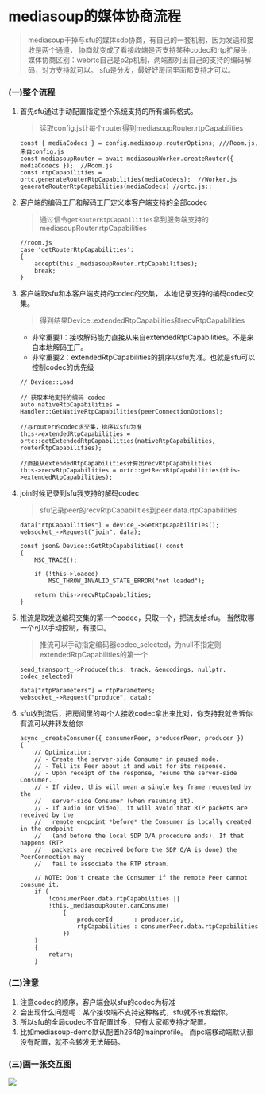 # mediasoup的媒体协商流程

> mediasoup干掉与sfu的媒体sdp协商，有自己的一套机制，因为发送和接收是两个通道，
> 协商就变成了看接收端是否支持某种codec和rtp扩展头，
> 媒体协商区别：webrtc自己是p2p机制，两端都列出自己的支持的编码解码，对方支持就可以。 sfu是分发，最好好房间里面都支持才可以。

### (一)整个流程
1. 首先sfu通过手动配置指定整个系统支持的所有编码格式。
    > 读取config.js让每个router得到mediasoupRouter.rtpCapabilities
   ```
   const { mediaCodecs } = config.mediasoup.routerOptions; ///Room.js, 来自config.js 
   const mediasoupRouter = await mediasoupWorker.createRouter({ mediaCodecs });  //Room.js
   const rtpCapabilities = ortc.generateRouterRtpCapabilities(mediaCodecs);  //Worker.js
   generateRouterRtpCapabilities(mediaCodecs) //ortc.js::
   ```
2. 客户端的编码工厂和解码工厂定义本客户端支持的全部codec
    > 通过信令`getRouterRtpCapabilities`拿到服务端支持的mediasoupRouter.rtpCapabilities
    ```
    //room.js
    case 'getRouterRtpCapabilities':
    {
        accept(this._mediasoupRouter.rtpCapabilities);
        break;
    }
    ```
3. 客户端取sfu和本客户端支持的codec的交集， 本地记录支持的编码codec交集。
   > 得到结果Device::extendedRtpCapabilities和recvRtpCapabilities 
   - 非常重要1：接收解码能力直接从来自extendedRtpCapabilities。不是来自本地解码工厂。
   - 非常重要2：extendedRtpCapabilities的排序以sfu为准。也就是sfu可以控制codec的优先级
   ```
   // Device::Load
   
   // 获取本地支持的编码 codec
   auto nativeRtpCapabilities = Handler::GetNativeRtpCapabilities(peerConnectionOptions);  
   
   //与router的codec求交集，排序以sfu为准
   this->extendedRtpCapabilities = ortc::getExtendedRtpCapabilities(nativeRtpCapabilities, routerRtpCapabilities);
   
   //直接从extendedRtpCapabilities计算出recvRtpCapabilities
   this->recvRtpCapabilities = ortc::getRecvRtpCapabilities(this->extendedRtpCapabilities);
   ```
   
4. join时候记录到sfu我支持的解码codec
    > sfu记录peer的recvRtpCapabilities到peer.data.rtpCapabilities
    ```
   data["rtpCapabilities"] = device_->GetRtpCapabilities(); 
   websocket_->Request("join", data);
   
   const json& Device::GetRtpCapabilities() const
   {
        MSC_TRACE();
        
        if (!this->loaded)
            MSC_THROW_INVALID_STATE_ERROR("not loaded");
        
        return this->recvRtpCapabilities;
   }
   ```
4. 推流是取发送编码交集的第一个codec，只取一个，把流发给sfu。 当然取哪一个可以手动控制，有接口。
    >推流可以手动指定编码器codec_selected，为null不指定则extendedRtpCapabilities的第一个
    ```
   send_transport_->Produce(this, track, &encodings, nullptr, codec_selected)
   
   data["rtpParameters"] = rtpParameters;
   websocket_->Request("produce", data);
   ```
5. sfu收到流后，把房间里的每个人接收codec拿出来比对，你支持我就告诉你有流可以并转发给你
    ```
    async _createConsumer({ consumerPeer, producerPeer, producer })
	{
		// Optimization:
		// - Create the server-side Consumer in paused mode.
		// - Tell its Peer about it and wait for its response.
		// - Upon receipt of the response, resume the server-side Consumer.
		// - If video, this will mean a single key frame requested by the
		//   server-side Consumer (when resuming it).
		// - If audio (or video), it will avoid that RTP packets are received by the
		//   remote endpoint *before* the Consumer is locally created in the endpoint
		//   (and before the local SDP O/A procedure ends). If that happens (RTP
		//   packets are received before the SDP O/A is done) the PeerConnection may
		//   fail to associate the RTP stream.

		// NOTE: Don't create the Consumer if the remote Peer cannot consume it.
		if (
			!consumerPeer.data.rtpCapabilities ||
			!this._mediasoupRouter.canConsume(
				{
					producerId      : producer.id,
					rtpCapabilities : consumerPeer.data.rtpCapabilities
				})
		)
		{
			return;
		}
   ```

### (二)注意
1. 注意codec的顺序，客户端会以sfu的codec为标准
1. 会出现什么问题呢：某个接收端不支持这种格式，sfu就不转发给你。 
2. 所以sfu的全局codec不宜配置过多，只有大家都支持才配置。
3. 比如mediasoup-demo默认配置h264的mainprofile。 而pc端移动端默认都没有配置，就不会转发无法解码。

### (三)画一张交互图
![](.18-webrtc各平台的编码工厂支持情况_images/788eae02.png)